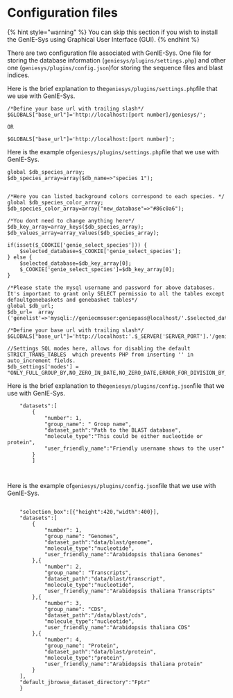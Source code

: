 # Configuration files

{% hint style="warning" %}
You can skip  this section if you wish to install the GenIE-Sys using Graphical User Interface \(GUI\).
{% endhint %}

There are two configuration file associated with GenIE-Sys. One file for storing the database information \(`geniesys/plugins/settings.php`\) and other one  \(`geniesys/plugins/config.json`\)for storing the sequence files and blast indices.

Here is the brief explanation to the`geniesys/plugins/settings.php`file that we use with GenIE-Sys.

```text
/*Define your base url with trailing slash*/
$GLOBALS["base_url"]='http://localhost:[port number]/geniesys/';

OR

$GLOBALS["base_url"]='http://localhost:[port number]';
```

Here is the example of`geniesys/plugins/settings.php`file that we use with GenIE-Sys.

```text
global $db_species_array;
$db_species_array=array($db_name=>"species 1"); 


/*Here you can listed background colors correspond to each species. */
global $db_species_color_array;
$db_species_color_array=array("new_database"=>"#86c0a6");

/*You dont need to change anything here*/
$db_key_array=array_keys($db_species_array);
$db_values_array=array_values($db_species_array);

if(isset($_COOKIE['genie_select_species'])) {
    $selected_database=$_COOKIE['genie_select_species'];
} else {
    $selected_database=$db_key_array[0];
	$_COOKIE['genie_select_species']=$db_key_array[0];
}

/*Please state the mysql username and password for above databases. It's important to grant only SELECT permissio to all the tables except defaultgenebaskets and genebasket tables*/
global $db_url;
$db_url=  array ('genelist'=>'mysqli://geniecmsuser:geniepass@localhost/'.$selected_database);

/*Define your base url with trailing slash*/
$GLOBALS["base_url"]='http://localhost:'.$_SERVER['SERVER_PORT'].'/geniesys/';

//Settings SQL modes here, allows for disabling the default STRICT_TRANS_TABLES  which prevents PHP from inserting '' in auto_increment fields.
$db_settings['modes'] = "ONLY_FULL_GROUP_BY,NO_ZERO_IN_DATE,NO_ZERO_DATE,ERROR_FOR_DIVISION_BY_ZERO,NO_AUTO_CREATE_USER,NO_ENGINE_SUBSTITUTION";

```

Here is the brief explanation to the`geniesys/plugins/config.json`file that we use with GenIE-Sys.

```text
	"datasets":[
		{
			"number": 1,
			"group_name": " Group name",
			"dataset_path":"Path to the BLAST database",
			"molecule_type":"This could be either nucleotide or protein",
			"user_friendly_name":"Friendly username shows to the user"
		}
		]
		
		
```

Here is the example of`geniesys/plugins/config.json`file that we use with GenIE-Sys.

```text

	"selection_box":[{"height":420,"width":400}],	 
	"datasets":[
		{
			"number": 1,
			"group_name": "Genomes",
			"dataset_path":"data/blast/genome",
			"molecule_type":"nucleotide",
			"user_friendly_name":"Arabidopsis thaliana Genomes"
		},{
			"number": 2,
			"group_name": "Transcripts",
			"dataset_path":"data/blast/transcript",
			"molecule_type":"nucleotide",
			"user_friendly_name":"Arabidopsis thaliana Transcripts"
		},{
			"number": 3,
			"group_name": "CDS",
			"dataset_path":"/data/blast/cds",
			"molecule_type":"nucleotide",
			"user_friendly_name":"Arabidopsis thaliana CDS"
		},{
			"number": 4,
			"group_name": "Protein",
			"dataset_path":"data/blast/protein",
			"molecule_type":"protein",
			"user_friendly_name":"Arabidopsis thaliana protein"
		}
	],
	"default_jbrowse_dataset_directory":"Fptr"
	} 
```

